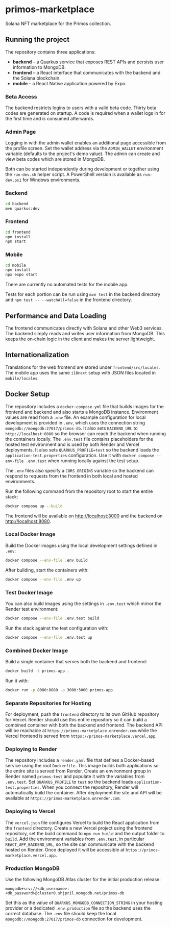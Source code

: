 # primos-marketplace
Solana NFT marketplace for the Primos collection.

## Running the project

The repository contains three applications:

* **backend** – a Quarkus service that exposes REST APIs and persists user
  information to MongoDB.
* **frontend** – a React interface that communicates with the backend and the
  Solana blockchain.
* **mobile** – a React Native application powered by Expo.

### Beta Access

The backend restricts logins to users with a valid beta code. Thirty beta codes
are generated on startup. A code is required when a wallet logs in for the first
time and is consumed afterwards.

### Admin Page

Logging in with the admin wallet enables an additional page accessible from the profile screen. Set
the wallet address via the `ADMIN_WALLET` environment variable (defaults to the project's demo value).
The admin can create and view beta codes which are stored in MongoDB.

Both can be started independently during development or together using the
`run-dev.sh` helper script. A PowerShell version is available as
`run-dev.ps1` for Windows environments.

### Backend

```bash
cd backend
mvn quarkus:dev
```

### Frontend

```bash
cd frontend
npm install
npm start
```

### Mobile

```bash
cd mobile
npm install
npx expo start
```

There are currently no automated tests for the mobile app.

Tests for each portion can be run using `mvn test` in the backend directory and
`npm test -- --watchAll=false` in the frontend directory.

## Performance and Data Loading

The frontend communicates directly with Solana and other Web3 services. The
backend simply reads and writes user information from MongoDB. This keeps the
on‑chain logic in the client and makes the server lightweight.

## Internationalization

Translations for the web frontend are stored under `frontend/src/locales`. The mobile app uses the same `i18next` setup with JSON files located in `mobile/locales`.

## Docker Setup

The repository includes a `docker-compose.yml` file that builds images for the
frontend and backend and also starts a MongoDB instance. Environment values are
read from a `.env` file. An example configuration for local development is
provided in `.env`, which uses the connection string `mongodb://mongodb:27017/primos-db`.
It also sets `BACKEND_URL` to `http://localhost:8080` so the browser can reach the backend when running the containers locally.
The `.env.test` file contains placeholders for the hosted test environment and
is used by both Render and Vercel deployments. It also sets
`QUARKUS_PROFILE=test` so the backend loads the `application-test.properties`
configuration. Use it with
`docker compose --env-file .env.test` when running locally against the test
setup.

The `.env` files also specify a `CORS_ORIGINS` variable so the backend can
respond to requests from the frontend in both local and hosted environments.

Run the following command from the repository root to start the entire stack:

```bash
docker compose up --build
```

The frontend will be available on [http://localhost:3000](http://localhost:3000) and the backend on [http://localhost:8080](http://localhost:8080).

### Local Docker Image

Build the Docker images using the local development settings defined in `.env`:

```bash
docker compose --env-file .env build
```

After building, start the containers with:

```bash
docker compose --env-file .env up
```

### Test Docker Image

You can also build images using the settings in `.env.test` which mirror the
Render test environment:

```bash
docker compose --env-file .env.test build
```

Run the stack against the test configuration with:

```bash
docker compose --env-file .env.test up
```

### Combined Docker Image

Build a single container that serves both the backend and frontend:

```bash
docker build -t primos-app .
```

Run it with:

```bash
docker run -p 8080:8080 -p 3000:3000 primos-app
```

### Separate Repositories for Hosting

For deployment, push the `frontend` directory to its own GitHub repository for
Vercel. Render should use this entire repository so it can build a combined
container with both the backend and frontend. The backend API will be reachable
at `https://primos-marketplace.onrender.com` while the Vercel frontend is served
from `https://primos-marketplace.vercel.app`.

### Deploying to Render

The repository includes a `render.yaml` file that defines a Docker-based
service using the root `Dockerfile`. This image builds both applications so the
entire site is served from Render. Create an environment group in Render named
`primos-test` and populate it with the variables from `.env.test`. Set
`QUARKUS_PROFILE` to `test` so the backend loads `application-test.properties`.
When you connect the repository, Render will automatically build the container.
After deployment the site and API will be available at
`https://primos-marketplace.onrender.com`.

### Deploying to Vercel

The `vercel.json` file configures Vercel to build the React application from the
`frontend` directory. Create a new Vercel project using the frontend repository,
set the build command to `npm run build` and the output folder to `build`.
Add the environment variables from `.env.test`, in particular
`REACT_APP_BACKEND_URL`, so the site can communicate with the backend hosted on
Render. Once deployed it will be accessible at
`https://primos-marketplace.vercel.app`.

### Production MongoDB

Use the following MongoDB Atlas cluster for the initial production release:

```
mongodb+srv://<db_username>:<db_password>@cluster0.shjpril.mongodb.net/primos-db
```

Set this as the value of `QUARKUS_MONGODB_CONNECTION_STRING` in your hosting provider or a dedicated `.env.production` file so the backend uses the correct database. The `.env` file should keep the local `mongodb://mongodb:27017/primos-db` connection for development.

